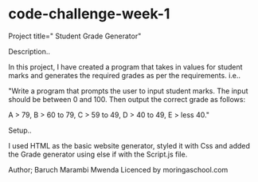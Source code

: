 # code-challenge-week-1
Project title=" Student Grade Generator"

Description..

In this project, I have created a program that takes in values for student marks and generates the required grades as per the requirements. i.e..

"Write a program that prompts the user to input student marks. The input should be between 0 and 100. Then output the correct grade as follows: 

A > 79, B > 60 to 79, C > 59 to 49, D > 40 to 49, E > less 40."

Setup..

 I used HTML as the basic website generator, styled it with Css and added the Grade generator using else if with the Script.js file. 


 Author; Baruch Marambi Mwenda 
 Licenced by moringaschool.com